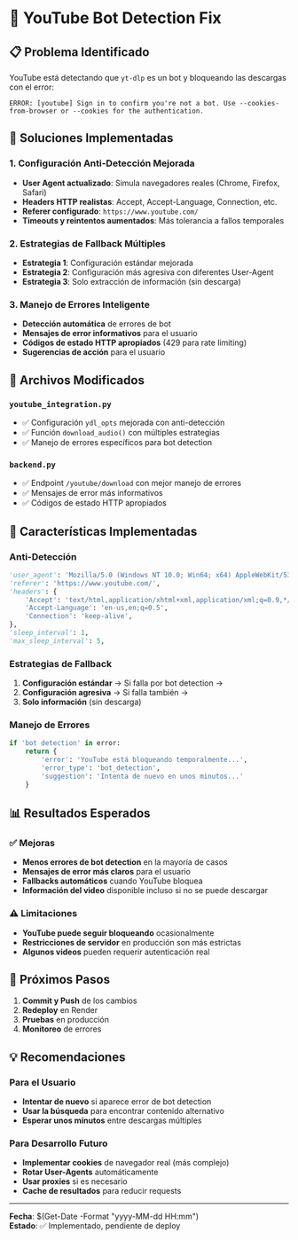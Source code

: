 # 🤖 YouTube Bot Detection Fix

## 📋 **Problema Identificado**
YouTube está detectando que `yt-dlp` es un bot y bloqueando las descargas con el error:
```
ERROR: [youtube] Sign in to confirm you're not a bot. Use --cookies-from-browser or --cookies for the authentication.
```

## 🔧 **Soluciones Implementadas**

### 1. **Configuración Anti-Detección Mejorada**
- **User Agent actualizado**: Simula navegadores reales (Chrome, Firefox, Safari)
- **Headers HTTP realistas**: Accept, Accept-Language, Connection, etc.
- **Referer configurado**: `https://www.youtube.com/`
- **Timeouts y reintentos aumentados**: Más tolerancia a fallos temporales

### 2. **Estrategias de Fallback Múltiples**
- **Estrategia 1**: Configuración estándar mejorada
- **Estrategia 2**: Configuración más agresiva con diferentes User-Agent
- **Estrategia 3**: Solo extracción de información (sin descarga)

### 3. **Manejo de Errores Inteligente**
- **Detección automática** de errores de bot
- **Mensajes de error informativos** para el usuario
- **Códigos de estado HTTP apropiados** (429 para rate limiting)
- **Sugerencias de acción** para el usuario

## 📁 **Archivos Modificados**

### `youtube_integration.py`
- ✅ Configuración `ydl_opts` mejorada con anti-detección
- ✅ Función `download_audio()` con múltiples estrategias
- ✅ Manejo de errores específicos para bot detection

### `backend.py`
- ✅ Endpoint `/youtube/download` con mejor manejo de errores
- ✅ Mensajes de error más informativos
- ✅ Códigos de estado HTTP apropiados

## 🚀 **Características Implementadas**

### Anti-Detección
```python
'user_agent': 'Mozilla/5.0 (Windows NT 10.0; Win64; x64) AppleWebKit/537.36...',
'referer': 'https://www.youtube.com/',
'headers': {
    'Accept': 'text/html,application/xhtml+xml,application/xml;q=0.9,*/*;q=0.8',
    'Accept-Language': 'en-us,en;q=0.5',
    'Connection': 'keep-alive',
},
'sleep_interval': 1,
'max_sleep_interval': 5,
```

### Estrategias de Fallback
1. **Configuración estándar** → Si falla por bot detection →
2. **Configuración agresiva** → Si falla también →
3. **Solo información** (sin descarga)

### Manejo de Errores
```python
if 'bot detection' in error:
    return {
        'error': 'YouTube está bloqueando temporalmente...',
        'error_type': 'bot_detection',
        'suggestion': 'Intenta de nuevo en unos minutos...'
    }
```

## 📊 **Resultados Esperados**

### ✅ **Mejoras**
- **Menos errores de bot detection** en la mayoría de casos
- **Mensajes de error más claros** para el usuario
- **Fallbacks automáticos** cuando YouTube bloquea
- **Información del video** disponible incluso si no se puede descargar

### ⚠️ **Limitaciones**
- **YouTube puede seguir bloqueando** ocasionalmente
- **Restricciones de servidor** en producción son más estrictas
- **Algunos videos** pueden requerir autenticación real

## 🔄 **Próximos Pasos**

1. **Commit y Push** de los cambios
2. **Redeploy** en Render
3. **Pruebas** en producción
4. **Monitoreo** de errores

## 💡 **Recomendaciones**

### Para el Usuario
- **Intentar de nuevo** si aparece error de bot detection
- **Usar la búsqueda** para encontrar contenido alternativo
- **Esperar unos minutos** entre descargas múltiples

### Para Desarrollo Futuro
- **Implementar cookies** de navegador real (más complejo)
- **Rotar User-Agents** automáticamente
- **Usar proxies** si es necesario
- **Cache de resultados** para reducir requests

---

**Fecha**: $(Get-Date -Format "yyyy-MM-dd HH:mm")  
**Estado**: ✅ Implementado, pendiente de deploy